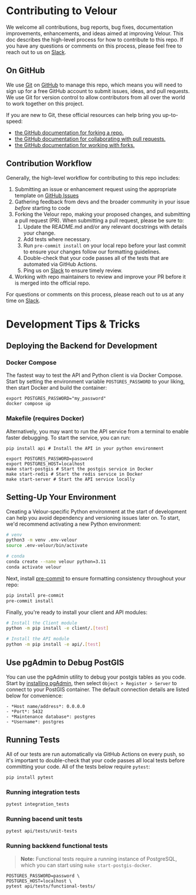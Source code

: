 # Contributing to Velour

We welcome all contributions, bug reports, bug fixes, documentation improvements, enhancements, and ideas aimed at improving Velour. This doc describes the high-level process for how to contribute to this repo. If you have any questions or comments on this process, please feel free to reach out to us on [Slack](#TODO).

## On GitHub

We use [Git](https://git-scm.com/doc) on [GitHub](https://github.com) to manage this repo, which means you will need to sign up for a free GitHub account to submit issues, ideas, and pull requests. We use Git for version control to allow contributors from all over the world to work together on this project.

If you are new to Git, these official resources can help bring you up-to-speed:

- [the GitHub documentation for forking a repo.](https://docs.github.com/en/get-started/quickstart/fork-a-repo)
- [the GitHub documentation for collaborating with pull requests.](https://docs.github.com/en/pull-requests/collaborating-with-pull-requests)
- [the GitHub documentation for working with forks.](https://docs.github.com/en/pull-requests/collaborating-with-pull-requests/working-with-forks)

## Contribution Workflow

Generally, the high-level workflow for contributing to this repo includes:

1. Submitting an issue or enhancement request using the appropriate template on [GitHub Issues](https://github.com/Striveworks/velour/issues)
2. Gathering feedback from devs and the broader community in your issue _before_ starting to code
3. Forking the Velour repo, making your proposed changes, and submitting a pull request (PR). When submitting a pull request, please be sure to:
     1. Update the README.md and/or any relevant docstrings with details your change.
     2. Add tests where necessary.
     3. Run `pre-commit install` on your local repo before your last commit to ensure your changes follow our formatting guidelines.
     4. Double-check that your code passes all of the tests that are automated via GitHub Actions.
     5. Ping us on [Slack](#TODO) to ensure timely review.
4. Working with repo maintainers to review and improve your PR before it is merged into the official repo.


For questions or comments on this process, please reach out to us at any time on [Slack](#TODO).


# Development Tips & Tricks

## Deploying the Backend for Development

### Docker Compose

The fastest way to test the API and Python client is via Docker Compose. Start by setting the environment variable `POSTGRES_PASSWORD` to your liking, then start Docker and build the container:

```shell
export POSTGRES_PASSWORD="my_password"
docker compose up
```

### Makefile (requires Docker)

Alternatively, you may want to run the API service from a terminal to enable faster debugging. To start the service, you can run:

```shell
pip install api # Install the API in your python environment

export POSTGRES_PASSWORD=password
export POSTGRES_HOST=localhost
make start-postgis # Start the postgis service in Docker
make start-redis # Start the redis service in Docker
make start-server # Start the API service locally
```

## Setting-Up Your Environment

Creating a Velour-specific Python environment at the start of development can help you avoid dependency and versioning issues later on. To start, we'd recommend activating a new Python environment:

```bash
# venv
python3 -m venv .env-velour
source .env-velour/bin/activate

# conda
conda create --name velour python=3.11
conda activate velour
```

Next, install [pre-commit](https://pre-commit.com/) to ensure formatting consistency throughout your repo:

```bash
pip install pre-commit
pre-commit install
```

Finally, you're ready to install your client and API modules:

```bash
# Install the Client module
python -m pip install -e client/.[test]

# Install the API module
python -m pip install -e api/.[test]
```

## Use pgAdmin to Debug PostGIS

You can use the pgAdmin utility to debug your postgis tables as you code. Start by [installing pgAdmin](https://www.pgadmin.org/download/), then select `Object > Register > Server` to connect to your PostGIS container. The default connection details are listed below for convenience:

```
- *Host name/address*: 0.0.0.0
- *Port*: 5432
- *Maintenance database*: postgres
- *Username*: postgres
```

## Running Tests

All of our tests are run automatically via GitHub Actions on every push, so it's important to double-check that your code passes all local tests before committing your code. All of the tests below require `pytest`:

```shell
pip install pytest
```



### Running integration tests

```shell
pytest integration_tests
```

### Running bacend unit tests

```shell
pytest api/tests/unit-tests
```

### Running backkend functional tests

> **Note:** Functional tests require a running instance of PostgreSQL, which you can start using `make start-postgis-docker`.

```shell
POSTGRES_PASSWORD=password \
POSTGRES_HOST=localhost \
pytest api/tests/functional-tests/
```